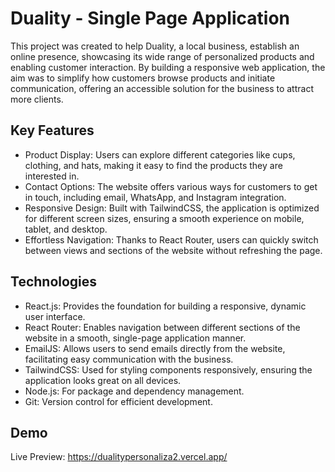 # Duality - Single Page Application
This project was created to help Duality, a local business, establish an online presence, showcasing its wide range of personalized products and enabling customer interaction. By building a responsive web application, the aim was to simplify how customers browse products and initiate communication, offering an accessible solution for the business to attract more clients.

## Key Features
- Product Display: Users can explore different categories like cups, clothing, and hats, making it easy to find the products they are interested in.
- Contact Options: The website offers various ways for customers to get in touch, including email, WhatsApp, and Instagram integration.
- Responsive Design: Built with TailwindCSS, the application is optimized for different screen sizes, ensuring a smooth experience on mobile, tablet, and desktop.
- Effortless Navigation: Thanks to React Router, users can quickly switch between views and sections of the website without refreshing the page.

## Technologies
- React.js: Provides the foundation for building a responsive, dynamic user interface.
- React Router: Enables navigation between different sections of the website in a smooth, single-page application manner.
- EmailJS: Allows users to send emails directly from the website, facilitating easy communication with the business.
- TailwindCSS: Used for styling components responsively, ensuring the application looks great on all devices.
- Node.js: For package and dependency management.
- Git: Version control for efficient development.
## Demo

Live Preview: https://dualitypersonaliza2.vercel.app/

